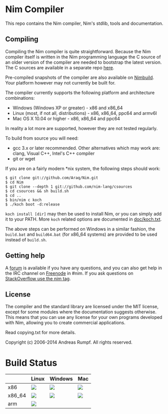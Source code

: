 # Nim Compiler
This repo contains the Nim compiler, Nim's stdlib, tools and 
documentation.

## Compiling
Compiling the Nim compiler is quite straightforward. Because
the Nim compiler itself is written in the Nim programming language
the C source of an older version of the compiler are needed to bootstrap the
latest version. The C sources are available in a separate repo [here](http://github.com/nim-lang/csources).

Pre-compiled snapshots of the compiler are also available on
[Nimbuild](http://build.nim-lang.org/). Your platform however may not 
currently be built for.

The compiler currently supports the following platform and architecture 
combinations:
  
  * Windows (Windows XP or greater) - x86 and x86_64
  * Linux (most, if not all, distributions) - x86, x86_64, ppc64 and armv6l
  * Mac OS X 10.04 or higher - x86, x86_64 and ppc64
  
In reality a lot more are supported, however they are not tested regularly.

To build from source you will need:

  * gcc 3.x or later recommended. Other alternatives which may work
    are: clang, Visual C++, Intel's C++ compiler
  * git or wget

If you are on a fairly modern *nix system, the following steps should work:

```
$ git clone git://github.com/Araq/Nim.git
$ cd Nim
$ git clone --depth 1 git://github.com/nim-lang/csources
$ cd csources && sh build.sh
$ cd ..
$ bin/nim c koch
$ ./koch boot -d:release
```

``koch install [dir]`` may then be used to install Nim, or you can simply
add it to your PATH. More ``koch`` related options are documented in
[doc/koch.txt](doc/koch.txt).

The above steps can be performed on Windows in a similar fashion, the
``build.bat`` and ``build64.bat`` (for x86_64 systems) are provided to be used
instead of ``build.sh``.

## Getting help
A [forum](http://forum.nim-lang.org/) is available if you have any
questions, and you can also get help in the IRC channel on
[Freenode](irc://irc.freenode.net/nim) in #nim. If you ask questions on
[StackOverflow use the nim
tag](http://stackoverflow.com/questions/tagged/nim).

## License
The compiler and the standard library are licensed under the MIT license, 
except for some modules where the documentation suggests otherwise. This means 
that you can use any license for your own programs developed with Nim, 
allowing you to create commercial applications.

Read copying.txt for more details.

Copyright (c) 2006-2014 Andreas Rumpf.
All rights reserved.

# Build Status
| |Linux|Windows|Mac|
|---|---|---|---|
| x86 | ![](http://178.62.143.63:8010/buildstatusimage?builder=linux-x32-builder) | ![](http://178.62.143.63:8010/buildstatusimage?builder=windows-x32-builder) | ![](http://178.62.143.63:8010/buildstatusimage?builder=mac-x32-builder)
| x86_64 | ![](http://178.62.143.63:8010/buildstatusimage?builder=linux-x64-builder) | ![](http://178.62.143.63:8010/buildstatusimage?builder=windows-x64-builder) | ![](http://178.62.143.63:8010/buildstatusimage?builder=mac-x64-builder)
| arm | ![](http://178.62.143.63:8010/buildstatusimage?builder=linux-arm5-builder) |
